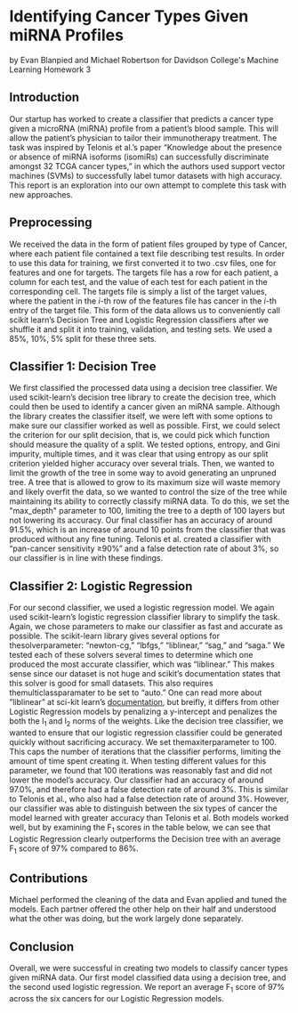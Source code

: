 # Identifying Cancer Types Given miRNA Profiles

by Evan Blanpied and Michael Robertson for Davidson College's Machine Learning Homework 3

## Introduction

Our startup has worked to create a classifier that predicts a cancer type
given a microRNA (miRNA) profile from a patient’s blood sample. This will
allow the patient’s physician to tailor their immunotherapy treatment. The
task was inspired by Telonis et al.’s paper “Knowledge about the presence or
absence of miRNA isoforms (isomiRs) can successfully discriminate amongst
32 TCGA cancer types,” in which the authors used support vector machines
(SVMs) to successfully label tumor datasets with high accuracy. This report is an exploration into our own attempt to complete this task with new
approaches.

## Preprocessing

We received the data in the form of patient files grouped by type of Cancer,
where each patient file contained a text file describing test results. In order to
use this data for training, we first converted it to two .csv files, one for features
and one for targets. The targets file has a row for each patient, a column for
each test, and the value of each test for each patient in the corresponding
cell. The targets file is simply a list of the target values, where the patient
in the <i>i</i>-th row of the features file has cancer in the <i>i</i>-th entry of the target file.
This form of the data allows us to conveniently call scikit learn’s Decision
Tree and Logistic Regression classifiers after we shuffle it and split it into
training, validation, and testing sets. We used a 85%, 10%, 5% split for
these three sets.


## Classifier 1: Decision Tree

We first classified the processed data using a decision tree classifier. We used
scikit-learn’s decision tree library to create the decision tree, which could
then be used to identify a cancer given an miRNA sample. Although the
library creates the classifier itself, we were left with some options to make
sure our classifier worked as well as possible.
First, we could select the criterion for our split decision, that is, we could
pick which function should measure the quality of a split. We tested options, entropy, and Gini impurity, multiple times, and it was clear that using
entropy as our split criterion yielded higher accuracy over several trials.
Then, we wanted to limit the growth of the tree in some way to avoid
generating an unpruned tree. A tree that is allowed to grow to its maximum
size will waste memory and likely overfit the data, so we wanted to control
the size of the tree while maintaining its ability to correctly classify miRNA
data. To do this, we set the "max_depth" parameter to 100, limiting the tree
to a depth of 100 layers but not lowering its accuracy.
Our final classifier has an accuracy of around 91.5%, which is an increase
of around 10 points from the classifier that was produced without any fine
tuning. Telonis et al. created a classifier with “pan-cancer sensitivity ≥90%”
and a false detection rate of about 3%, so our classifier is in line with these
findings.

## Classifier 2: Logistic Regression

For our second classifier, we used a logistic regression model. We again used
scikit-learn’s logistic regression classifier library to simplify the task. Again,
we chose parameters to make our classifier as fast and accurate as possible.
The scikit-learn library gives several options for thesolverparameter:
“newton-cg,” “lbfgs,” “liblinear,” “sag,” and “saga.” We tested each of these
solvers several times to determine which one produced the most accurate
classifier, which was “liblinear.” This makes sense since our dataset is not
huge and scikit’s documentation states that this solver is good for small
datasets. This also requires themulticlassparamater to be set to “auto.”
One can read more about ”liblinear” at sci-kit learn’s [documentation](https://scikit-learn.org/stable/modules/linear_model.html#logistic-regression), but breifly, it differs from other Logistic Regression models by penalizing a y-intercept and penalizes the both the l<sub>1</sub> and l<sub>2</sub> norms of the weights.
Like the decision tree classifier, we wanted to ensure that our logistic
regression classifier could be generated quickly without sacrificing accuracy.
We set themaxiterparameter to 100. This caps the number of iterations
that the classifier performs, limiting the amount of time spent creating it.
When testing different values for this parameter, we found that 100 iterations
was reasonably fast and did not lower the model’s accuracy.
Our classifier had an accuracy of around 97.0%, and therefore had a false
detection rate of around 3%. This is similar to Telonis et al., who also had
a false detection rate of around 3%. However, our classifier was able to
distinguish between the six types of cancer the model learned with greater
accuracy than Telonis et al.
Both models worked well, but by examining the F<sub>1</sub> scores in the table
below, we can see that Logistic Regression clearly outperforms the Decision
tree with an average F<sub>1</sub> score of 97% compared to 86%.




## Contributions

Michael performed the cleaning of the data and Evan applied and tuned the
models. Each partner offered the other help on their half and understood
what the other was doing, but the work largely done separately.

## Conclusion

Overall, we were successful in creating two models to classify cancer types
given miRNA data. Our first model classified data using a decision tree, and
the second used logistic regression. We report an average F<sub>1</sub> score of 97%
across the six cancers for our Logistic Regression models.


